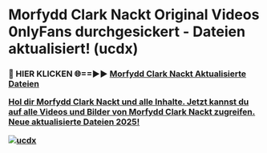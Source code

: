 # Morfydd Clark Nackt Original Videos 0nlyFans durchgesickert - Dateien aktualisiert! (ucdx)

<h3>🔴 HIER KLICKEN 🌐==►► <a href="https://tinyurl.com/h6vf6nb8" rel="nofollow">Morfydd Clark Nackt Aktualisierte Dateien

Hol dir Morfydd Clark Nackt und alle Inhalte. Jetzt kannst du auf alle Videos und Bilder von Morfydd Clark Nackt zugreifen. Neue aktualisierte Dateien 2025!

[![ucdx](https://i.imgur.com/sD4kR3V.gif)](https://tinyurl.com/h6vf6nb8)
